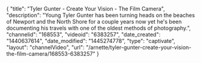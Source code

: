 {
    "title": "Tyler Gunter - Create Your Vision - The Film Camera",
    "description": "Young Tyler Gunter has been turning heads on the beaches of Newport and the North Shore for a couple years now yet he's been documenting his travels with one of the oldest methods of photography.",
    "channelid": "168553",
    "videoid": "6383257",
    "date_created": "1440637614",
    "date_modified": "1445274778",
    "type": "captivate",
    "layout": "channelVideo",
    "url": "\/arnette\/tyler-gunter-create-your-vision-the-film-camera\/168553-6383257"
}